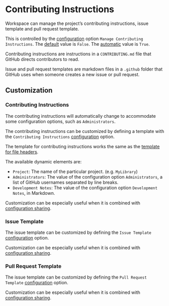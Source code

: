 <!--
 Contributing Instructions.md

 This source file is part of the Workspace open source project.
 https://github.com/SDGGiesbrecht/Workspace#workspace

 Copyright ©2017 Jeremy David Giesbrecht and the Workspace project contributors.

 Soli Deo gloria.

 Licensed under the Apache Licence, Version 2.0.
 See http://www.apache.org/licenses/LICENSE-2.0 for licence information.
 -->

# Contributing Instructions

Workspace can manage the project’s contributing instructions, issue template and pull request template.

This is controlled by the [configuration](Configuring%20Workspace.md) option `Manage Contributing Instructions`. The [default](Responsibilities.md#default-vs-automatic) value is `False`. The [automatic](Responsibilities.md#default-vs-automatic) value is `True`.

Contributing instructions are instructions in a `CONTRIBUTING.md` file that GitHub directs contributors to read.

Issue and pull request templates are markdown files in a `.github` folder that GitHub uses when someone creates a new issue or pull request.

## Customization

### Contributing Instructions

The contributing instructions will automatically change to accommodate some configuration options, such as `Administrators`.

The contributing instructions can be customized by defining a template with the `Contributing Instructions` [configuration](Configuring%20Workspace.md) option.

The template for contributing instructions works the same as the [template for file headers](File%20Headers.md#customization).

The available dynamic elements are:

- `Project`: The name of the particular project. (e.g. `MyLibrary`)
- `Administrators`: The value of the configuration option `Administrators`, a list of GitHub usernames separated by line breaks.
- `Development Notes`: The value of the configuration option `Development Notes`, in Markdown.

Customization can be especially useful when it is combined with [configuration sharing](Configuring%20Workspace.md#sharing-configurations-between-projects).

### Issue Template

The issue template can be customized by defining the `Issue Template` [configuration](Configuring%20Workspace.md) option.

Customization can be especially useful when it is combined with [configuration sharing](Configuring%20Workspace.md#sharing-configurations-between-projects).

### Pull Request Template

The issue template can be customized by defining the `Pull Request Template` [configuration](Configuring%20Workspace.md) option.

Customization can be especially useful when it is combined with [configuration sharing](Configuring%20Workspace.md#sharing-configurations-between-projects).
